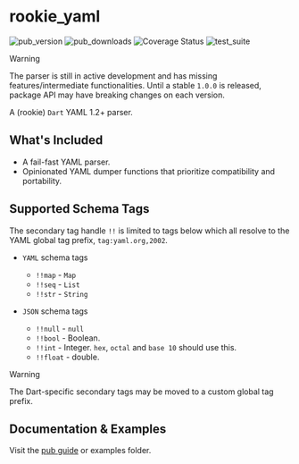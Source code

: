 # rookie_yaml

![pub_version][dart_pub_version]
![pub_downloads][dart_pub_downloads]
![Coverage Status][coverage]
![test_suite](https://img.shields.io/badge/YAML_Test_Suite-75.0%25-green)

> [!WARNING]
> The parser is still in active development and has missing features/intermediate functionalities. Until a stable `1.0.0` is released, package API may have breaking changes on each version.

A (rookie) `Dart` YAML 1.2+ parser.

## What's Included

- A fail-fast YAML parser.
- Opinionated YAML dumper functions that prioritize compatibility and portability.

## Supported Schema Tags

The secondary tag handle `!!` is limited to tags below which all resolve to the YAML global tag prefix, `tag:yaml.org,2002`.

- `YAML` schema tags
  - `!!map` - `Map`
  - `!!seq` - `List`
  - `!!str` - `String`

- `JSON` schema tags
  - `!!null` - `null`
  - `!!bool` - Boolean.
  - `!!int` - Integer. `hex`, `octal` and `base 10` should use this.
  - `!!float` - double.

> [!WARNING]
> The Dart-specific secondary tags may be moved to a custom global tag prefix.

## Documentation & Examples

Visit the [pub guide][guide] or examples folder.

[coverage]: https://coveralls.io/repos/github/kekavc24/rookie_yaml/badge.svg?branch=main
[dart_pub_version]: https://img.shields.io/pub/v/rookie_yaml.svg
[dart_pub_downloads]: https://img.shields.io/pub/dm/rookie_yaml.svg
[guide]: https://pub.dev/documentation/rookie_yaml/latest/
